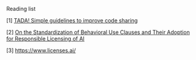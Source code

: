 Reading list 

[1] [TADA! Simple guidelines to improve code sharing](https://ecoevorxiv.org/repository/view/9806/)

[2] [On the Standardization of Behavioral Use Clauses and Their Adoption for Responsible Licensing of AI](https://arxiv.org/pdf/2402.05979)

[3] https://www.licenses.ai/
